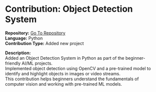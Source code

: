# Contribution: Object Detection System

**Repository:** [Go To Repository](https://github.com/milansinghal2004/Hacktoberfest-2025)  
**Language:** Python  
**Contribution Type:** Added new project  

**Description:**  
Added an Object Detection System in Python as part of the beginner-friendly AI/ML projects.  
Implemented object detection using OpenCV and a pre-trained model to identify and highlight objects in images or video streams.  
This contribution helps beginners understand the fundamentals of computer vision and working with pre-trained ML models.
